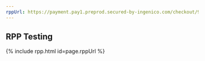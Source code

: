 ```yaml
---
rppUrl: https://payment.pay1.preprod.secured-by-ingenico.com/checkout/9960-dfb952f665604b7389ca938bea9f58f4:061b205d-be61-71ff-b8e2-a10ae690feb4:bf2d635774524201bee2c5cf4b0c8c0e
---
```


## RPP Testing

{% include rpp.html id=page.rppUrl %}


